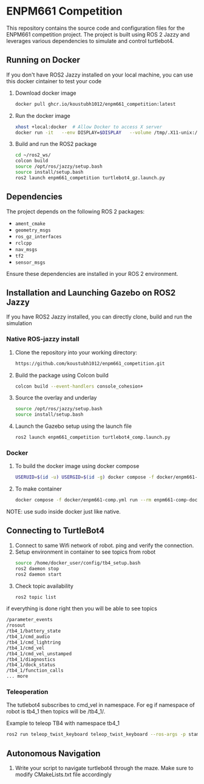 # ENPM661 Competition

This repository contains the source code and configuration files for the ENPM661 competition project. The project is built using ROS 2 Jazzy and leverages various dependencies to simulate and control turtlebot4.

## Running on Docker

If you don't have ROS2 Jazzy installed on your local machine, you can use this docker cintainer to test your code 

1. Download docker image

    ```bash
    docker pull ghcr.io/koustubh1012/enpm661_competition:latest

2. Run the docker image
    ```bash
    xhost +local:docker  # Allow Docker to access X server
    docker run -it   --env DISPLAY=$DISPLAY   --volume /tmp/.X11-unix:/tmp/.X11-unix:rw   --privileged   ghcr.io/koustubh1012/enpm661_competition:latest   /bin/bash

3. Build and run the ROS2 package
    ```bash
    cd ~/ros2_ws/
    colcon build
    source /opt/ros/jazzy/setup.bash
    source install/setup.bash
    ros2 launch enpm661_competition turtlebot4_gz.launch.py

## Dependencies

The project depends on the following ROS 2 packages:

- `ament_cmake`
- `geometry_msgs`
- `ros_gz_interfaces`
- `rclcpp`
- `nav_msgs`
- `tf2`
- `sensor_msgs`

Ensure these dependencies are installed in your ROS 2 environment.

## Installation and Launching Gazebo on ROS2 Jazzy

If you have ROS2 Jazzy installed, you can directly clone, build and run the simulation

### Native ROS-jazzy install
1. Clone the repository into your working directory:
   ```bash
   https://github.com/koustubh1012/enpm661_competition.git
2. Build the package using Colcon build
    ```bash
    colcon build --event-handlers console_cohesion+
3. Source the overlay and underlay

    ```bash
    source /opt/ros/jazzy/setup.bash
    source install/setup.bash
4. Launch the Gazebo setup using the launch file
    ```bash
    ros2 launch enpm661_competition turtlebot4_comp.launch.py
### Docker

1. To build the docker image using docker compose
    ```bash
    USERUID=$(id -u) USERGID=$(id -g) docker compose -f docker/enpm661-comp.yml build

2. To make container
    ```bash
    docker compose -f docker/enpm661-comp.yml run --rm enpm661-comp-docker
NOTE: use sudo inside docker just like native.

## Connecting to TurtleBot4
1. Connect to same Wifi network of robot. ping and verify the connection.
2. Setup environment in container to see topics from robot
    ```bash
    source /home/docker_user/config/tb4_setup.bash
    ros2 daemon stop
    ros2 daemon start
3. Check topic availability
    ```bash
    ros2 topic list
if everything is done right then you will be able to see topics

```bash
/parameter_events
/rosout
/tb4_1/battery_state
/tb4_1/cmd_audio
/tb4_1/cmd_lightring
/tb4_1/cmd_vel
/tb4_1/cmd_vel_unstamped
/tb4_1/diagnostics
/tb4_1/dock_status
/tb4_1/function_calls
... more
```

### Teleoperation

The tutlebot4 subscribes to cmd_vel in namespace. For eg if namespace of robot is tb4_1 then topics will be /tb4_1/<topics>.

Example to teleop TB4 with namespace tb4_1

```bash
ros2 run teleop_twist_keyboard teleop_twist_keyboard --ros-args -p stamped:=true -r /cmd_vel:=/tb4_1/cmd_vel
```

## Autonomous Navigation

1. Write your script to navigate turtlebot4 through the maze. Make sure to modify CMakeLists.txt file accordingly
